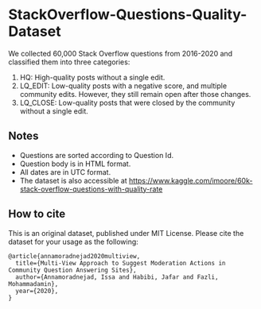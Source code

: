 # StackOverflow-Questions-Quality-Dataset

We collected 60,000 Stack Overflow questions from 2016-2020 and classified them into three categories: 

1. HQ: High-quality posts without a single edit.
2. LQ_EDIT: Low-quality posts with a negative score, and multiple community edits. However, they still remain open after those changes.
3. LQ_CLOSE: Low-quality posts that were closed by the community without a single edit.

## Notes
- Questions are sorted according to Question Id.
- Question body is in HTML format.
- All dates are in UTC format.
- The dataset is also accessible at https://www.kaggle.com/imoore/60k-stack-overflow-questions-with-quality-rate 

## How to cite

This is an original dataset, published under MIT License. Please cite the dataset for your usage as the following:

```
@article{annamoradnejad2020multiview,
  title={Multi-View Approach to Suggest Moderation Actions in Community Question Answering Sites},
  author={Annamoradnejad, Issa and Habibi, Jafar and Fazli, Mohammadamin},
  year={2020},
}
```
